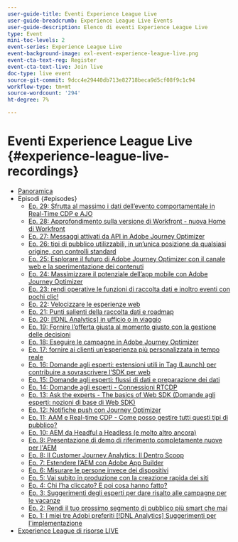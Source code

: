 ```yaml
---
user-guide-title: Eventi Experience League Live
user-guide-breadcrumb: Experience League Live Events
user-guide-description: Elenco di eventi Experience League Live
type: Event
mini-toc-levels: 2
event-series: Experience League Live
event-background-image: exl-event-experience-league-live.png
event-cta-text-reg: Register
event-cta-text-live: Join live
doc-type: live event
source-git-commit: 9dcc4e29440db713e82718beca9d5cf08f9c1c94
workflow-type: tm+mt
source-wordcount: '294'
ht-degree: 7%

---
```



# Eventi Experience League Live {#experience-league-live-recordings}

+ [Panoramica](overview.md)
+ Episodi {#episodes}
   + [Ep. 29: Sfrutta al massimo i dati dell’evento comportamentale in Real-Time CDP e AJO](episodes/exl-live-episode-11-14-23.md)
   + [Ep. 28: Approfondimento sulla versione di Workfront - nuova Home di Workfront](episodes/exl-live-episode-10-26-23.md)
   + [Ep. 27: Messaggi attivati da API in Adobe Journey Optimizer](episodes/exl-live-episode-8-23-23.md)
   + [Ep. 26: tipi di pubblico utilizzabili, in un’unica posizione&#x200B; da qualsiasi origine, con controlli standard](episodes/exl-live-episode-7-20-23.md)
   + [Ep. 25: Esplorare il futuro di Adobe Journey Optimizer con il canale web e la sperimentazione dei contenuti](episodes/exl-live-episode-6-14-23.md)
   + [Ep. 24: Massimizzare il potenziale dell’app mobile con Adobe Journey Optimizer](episodes/exl-live-episode-5-24-23.md)
   + [Ep. 23: rendi operative le funzioni di raccolta dati e inoltro eventi con pochi clic!](episodes/exl-live-episode-4-25-23.md)
   + [Ep. 22: Velocizzare le esperienze web](episodes/exl-live-episode-2-16-23.md)
   + [Ep. 21: Punti salienti della raccolta dati e roadmap](episodes/exl-live-episode-1-26-23.md)
   + [Ep. 20: [!DNL Analytics] in ufficio o in viaggio](episodes/exl-live-episode-11-18-22.md)
   + [Ep. 19: Fornire l’offerta giusta al momento giusto con la gestione delle decisioni](episodes/exl-live-episode-10-25-22.md)
   + [Ep. 18: Eseguire le campagne in Adobe Journey Optimizer](episodes/exl-live-episode-09-22-22.md)
   + [Ep. 17: fornire ai clienti un’esperienza più personalizzata in tempo reale](episodes/exl-live-episode-09-20-22.md)
   + [Ep. 16: Domande agli esperti: estensioni utili in Tag (Launch) per contribuire a sovrascrivere l’SDK per web](episodes/exl-live-episode-08-23-22.md)
   + [Ep. 15: Domande agli esperti: flussi di dati e preparazione dei dati](episodes/exl-live-episode-07-21-22.md)
   + [Ep. 14: Domande agli esperti - Connessioni RTCDP](episodes/exl-live-episode-06-23-22.md)
   + [Ep. 13: Ask the experts - The basics of Web SDK (Domande agli esperti: nozioni di base di Web SDK)](episodes/exl-live-episode-05-26-22.md)
   + [Ep. 12: Notifiche push con Journey Optimizer](episodes/exl-live-episode-05-12-22.md)
   + [Ep. 11: AAM e Real-time CDP - Come posso gestire tutti questi tipi di pubblico?](episodes/exl-live-episode-04-28-22.md)
   + [Ep. 10: AEM da Headful a Headless (e molto altro ancora)](episodes/exl-live-episode-04-21-22.md)
   + [Ep. 9: Presentazione di demo di riferimento completamente nuove per l&#39;AEM](episodes/exl-live-episode-02-03-22.md)
   + [Ep. 8: Il Customer Journey Analytics: Il Dentro Scoop](episodes/exl-live-episode-08.md)
   + [Ep. 7: Estendere l’AEM con Adobe App Builder](episodes/exl-live-episode-07.md)
   + [Ep. 6: Misurare le persone invece dei dispositivi](episodes/exl-live-episode-06.md)
   + [Ep. 5: Vai subito in produzione con la creazione rapida dei siti](episodes/exl-live-episode-05.md)
   + [Ep. 4: Chi l’ha cliccato? E poi cosa hanno fatto?](episodes/exl-live-episode-04.md)
   + [Ep. 3: Suggerimenti degli esperti per dare risalto alle campagne per le vacanze](episodes/exl-live-episode-03.md)
   + [Ep. 2: Rendi il tuo prossimo segmento di pubblico più smart che mai](episodes/exl-live-episode-02.md)
   + [Ep. 1: I miei tre Adobi preferiti [!DNL Analytics] Suggerimenti per l&#39;implementazione](episodes/exl-live-episode-01.md)
+ [Experience League di risorse LIVE](exl-live-assets.md)
